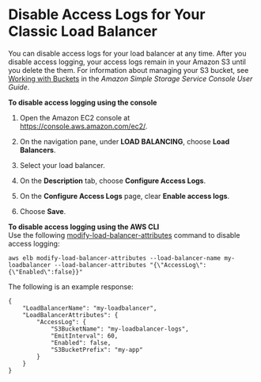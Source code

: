 # Disable Access Logs for Your Classic Load Balancer<a name="disable-access-logs"></a>

You can disable access logs for your load balancer at any time\. After you disable access logging, your access logs remain in your Amazon S3 until you delete the them\. For information about managing your S3 bucket, see [Working with Buckets](http://docs.aws.amazon.com/AmazonS3/latest/user-guide/BucketOperations.html) in the *Amazon Simple Storage Service Console User Guide*\.

**To disable access logging using the console**

1. Open the Amazon EC2 console at [https://console\.aws\.amazon\.com/ec2/](https://console.aws.amazon.com/ec2/)\.

1. On the navigation pane, under **LOAD BALANCING**, choose **Load Balancers**\.

1. Select your load balancer\.

1. On the **Description** tab, choose **Configure Access Logs**\.

1. On the **Configure Access Logs** page, clear **Enable access logs**\.

1. Choose **Save**\.

**To disable access logging using the AWS CLI**  
Use the following [modify\-load\-balancer\-attributes](http://docs.aws.amazon.com/cli/latest/reference/elb/modify-load-balancer-attributes.html) command to disable access logging:

```
aws elb modify-load-balancer-attributes --load-balancer-name my-loadbalancer --load-balancer-attributes "{\"AccessLog\":{\"Enabled\":false}}"
```

The following is an example response:

```
{
    "LoadBalancerName": "my-loadbalancer",
    "LoadBalancerAttributes": {
        "AccessLog": {
            "S3BucketName": "my-loadbalancer-logs",
            "EmitInterval": 60,
            "Enabled": false,
            "S3BucketPrefix": "my-app"
        }
    }
}
```